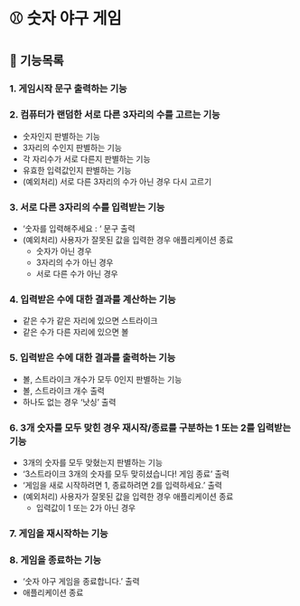 # ⚾️ 숫자 야구 게임

## 🐾 기능목록

### 1. 게임시작 문구 출력하는 기능
### 2. 컴퓨터가 랜덤한 서로 다른 3자리의 수를 고르는 기능
- 숫자인지 판별하는 기능
- 3자리의 수인지 판별하는 기능
- 각 자리수가 서로 다른지 판별하는 기능
- 유효한 입력값인지 판별하는 기능
- (예외처리) 서로 다른 3자리의 수가 아닌 경우 다시 고르기
### 3. 서로 다른 3자리의 수를 입력받는 기능
- ‘숫자를 입력해주세요 : ‘ 문구 출력
- (예외처리) 사용자가 잘못된 값을 입력한 경우 애플리케이션 종료
    - 숫자가 아닌 경우
    - 3자리의 수가 아닌 경우
    - 서로 다른 수가 아닌 경우
### 4. 입력받은 수에 대한 결과를 계산하는 기능
- 같은 수가 같은 자리에 있으면 스트라이크
- 같은 수가 다른 자리에 있으면 볼
### 5. 입력받은 수에 대한 결과를 출력하는 기능
- 볼, 스트라이크 개수가 모두 0인지 판별하는 기능
- 볼, 스트라이크 개수 출력
- 하나도 없는 경우 ‘낫싱’ 출력
### 6. 3개 숫자를 모두 맞힌 경우 재시작/종료를 구분하는 1 또는 2를 입력받는 기능
- 3개의 숫자를 모두 맞혔는지 판별하는 기능
- ‘3스트라이크 3개의 숫자를 모두 맞히셨습니다! 게임 종료’ 출력
- ‘게임을 새로 시작하려면 1, 종료하려면 2를 입력하세요.’ 출력
- (예외처리) 사용자가 잘못된 값을 입력한 경우 애플리케이션 종료
    - 입력값이 1 또는 2가 아닌 경우
### 7. 게임을 재시작하는 기능
### 8. 게임을 종료하는 기능
- ‘숫자 야구 게임을 종료합니다.’ 출력
- 애플리케이션 종료
